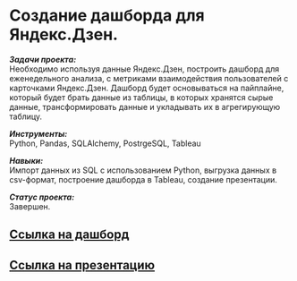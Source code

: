 # Создание дашборда для Яндекс.Дзен.

***Задачи проекта:***<br>
Необходимо используя данные Яндекс.Дзен, построить дашборд для еженедельного анализа, с метриками взаимодействия пользователей с карточками Яндекс.Дзен. Дашборд будет основываться на пайплайне, который будет брать данные из таблицы, в которых хранятся сырые данные, трансформировать данные и укладывать их в агрегирующую таблицу.

***Инструменты:***<br>
Python, Pandas, SQLAlchemy, PostrgeSQL, Tableau

***Навыки:***<br>
Импорт данных из SQL с использованием Python, выгрузка данных в csv-формат, построение дашборда в Tableau, создание презентации.

***Статус проекта:*** <br>
Завершен.

## [Ссылка на дашборд](https://public.tableau.com/app/profile/alexander4262/viz/automation_project_dashboard/Dashboard1)

## [Ссылка на презентацию](https://github.com/alexkandinsky/yandex_practicum_data_analyst/blob/main/10.%20Автоматизация/Анализ%20пользовательского%20взаимодействия%20с%20карточками%20Яндекс.Дзен.pdf)
